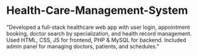 # Health-Care-Management-System
"Developed a full-stack healthcare web app with user login, appointment booking, doctor search by specialization, and health record management. Used HTML, CSS, JS for frontend, PHP &amp; MySQL for backend. Included admin panel for managing doctors, patients, and schedules."
